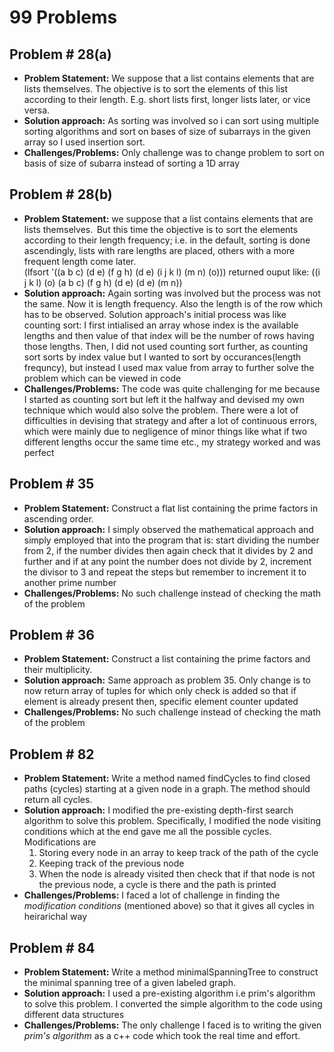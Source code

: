 # **99 Problems**
## **Problem # 28(a)**
+ **Problem Statement:** We suppose that a list contains elements that are lists themselves. The objective is to sort the elements of this list according to their length. E.g. short lists first, longer lists later, or vice versa. 
+ **Solution approach:** As sorting was involved so i can sort using multiple sorting algorithms and sort on bases of size of subarrays in the given array so I used insertion sort. 
+ **Challenges/Problems:** Only challenge was to change problem to sort on basis of size of subarra instead of sorting a 1D array

## **Problem # 28(b)**
+ **Problem Statement:** we suppose that a list contains elements that are lists themselves.  But this time the objective is to sort the elements according to their length frequency; i.e. in the default, sorting is done ascendingly, lists with rare lengths are placed, others with a more frequent length come later.\
(lfsort '((a b c) (d e) (f g h) (d e) (i j k l) (m n) (o)))
returned ouput like: ((i j k l) (o) (a b c) (f g h) (d e) (d e) (m n))
+ **Solution approach:** Again sorting was involved but the process was not the same. Now it is length frequency. Also the length is of the row which has to be observed. Solution approach's initial process was like counting sort: I first intialised an array whose index is the available lengths and then value of that index will be the number of rows having those lengths. Then, I did not used counting sort further, as counting sort sorts by index value but I wanted to sort by occurances(length frequncy),    but instead I used max value from array to further solve the problem which can be viewed in code
+ **Challenges/Problems:** The code was quite challenging for me because I started as counting sort but left it the halfway and devised my own technique which would also solve the problem. There were a lot of difficulties in devising that strategy and after a lot of continuous errors, which were mainly due to negligence of minor things like what if two different lengths occur the same time etc., my strategy worked and was perfect


## **Problem # 35**
+ **Problem Statement:** Construct a flat list containing the prime factors in ascending order. 
+ **Solution approach:** I simply observed the mathematical approach and simply employed that into the program that is: start dividing the number from 2, if the number divides then again check that it divides by 2 and further and if at any point the number does not divide by 2, increment the divisor to 3 and repeat the steps but remember to increment it to another prime number 
+ **Challenges/Problems:** No such challenge instead of checking the math of the problem

## **Problem # 36**
+ **Problem Statement:** Construct a list containing the prime factors and their multiplicity.
+ **Solution approach:** Same approach as problem 35. Only change is to now return array of tuples for which only check is added so that if element is already present then, specific element counter updated
+ **Challenges/Problems:** No such challenge instead of checking the math of the problem


## **Problem # 82**
+ **Problem Statement:** Write a method named findCycles to find closed paths (cycles) starting at a given node in a graph. The method should return all cycles.
+ **Solution approach:** I modified the pre-existing depth-first search algorithm to solve this problem. Specifically, I modified the node visiting conditions which at the end gave me all the possible cycles. Modifications are
    1. Storing every node in an array to keep track of the path of the cycle
    2. Keeping track of the previous node
    3. When the node is already visited then check that if that node is not the previous node, a cycle is there and the path is printed
+ **Challenges/Problems:** I faced a lot of challenge in finding the _modification conditions_ (mentioned above) so that it gives all cycles in heirarichal way


## **Problem # 84**
+ **Problem Statement:** Write a method minimalSpanningTree to construct the minimal spanning tree of a given labeled graph.
+ **Solution approach:** I used a pre-existing algorithm i.e prim's algorithm to solve this problem. I converted the simple algorithm to the code using different data structures
+ **Challenges/Problems:** The only challenge I faced is to writing the given _prim's algorithm_ as a c++ code which took the real time and effort.
